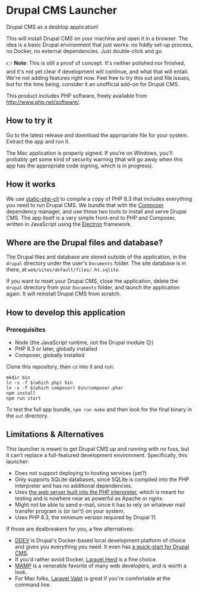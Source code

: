 # Drupal CMS Launcher

Drupal CMS as a desktop application!

This will install Drupal CMS on your machine and open it in a browser. The idea is a basic Drupal environment that just works: no fiddly set-up process, no Docker, no external dependencies. Just double-click and go.

👉 **Note**: This is still a proof of concept. It's neither polished nor finished, and it's not yet clear if development will continue, and what that will entail. We're not adding features right now. Feel free to try this out and file issues, but for the time being, consider it an unofficial add-on for Drupal CMS.

This product includes PHP software, freely available from <http://www.php.net/software/>.

## How to try it
Go to the latest release and download the appropriate file for your system. Extract the app and run it. 

The Mac application is properly signed. If you're on Windows, you'll probably get some kind of security warning (that will go away when this app has the appropriate code signing, which is in progress).

## How it works
We use [static-php-cli](https://static-php.dev/) to compile a copy of PHP 8.3 that includes everything you need to run Drupal CMS. We bundle that with the [Composer](https://getcomposer.org/) dependency manager, and use those two tools to install and serve Drupal CMS. The app itself is a very simple front-end to PHP and Composer, written in JavaScript using the [Electron](https://www.electronjs.org/) framework.

## Where are the Drupal files and database?
The Drupal files and database are stored outside of the application, in the `drupal` directory under the user's `Documents` folder. The site database is in there, at `web/sites/default/files/.ht.sqlite`. 

If you want to reset your Drupal CMS, close the application, delete the `drupal` directory from your `Documents` folder, and launch the application again. It will reinstall Drupal CMS from scratch.

## How to develop this application

### Prerequisites
* Node (the JavaScript runtime, not the Drupal module 😉)
* PHP 8.3 or later, globally installed
* Composer, globally installed

Clone this repository, then `cd` into it and run:
```shell
mkdir bin
ln -s -f $(which php) bin
ln -s -f $(which composer) bin/composer.phar
npm install
npm run start
```
To test the full app bundle, `npm run make` and then look for the final binary in the `out` directory.

## Limitations & Alternatives
This launcher is meant to get Drupal CMS up and running with no fuss, but it can't replace a full-featured development environment. Specifically, this launcher:
* Does not support deploying to hosting services (yet?)
* Only supports SQLite databases, since SQLite is compiled into the PHP interpreter and has no additional dependencies.
* Uses [the web server built into the PHP interpreter](https://www.php.net/manual/en/features.commandline.webserver.php), which is meant for testing and is nowhere near as powerful as Apache or nginx.
* Might not be able to send e-mail, since it has to rely on whatever mail transfer program is (or isn't) on your system.
* Uses PHP 8.3, the minimum version required by Drupal 11.

If those are dealbreakers for you, a few alternatives:
* [DDEV](https://ddev.com) is Drupal's Docker-based local development platform of choice and gives you everything you need. It even has [a quick-start for Drupal CMS](https://ddev.readthedocs.io/en/stable/users/quickstart/#drupal-drupal-cms).
* If you'd rather avoid Docker, [Laravel Herd](https://herd.laravel.com/) is a fine choice.
* [MAMP](http://mamp.info/) is a venerable favorite of many web developers, and is worth a look.
* For Mac folks, [Laravel Valet](https://laravel.com/docs/11.x/valet) is great if you're comfortable at the command line.
